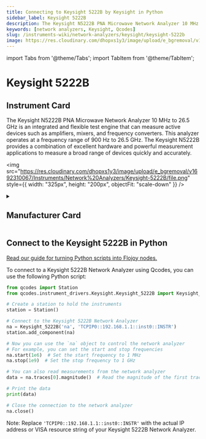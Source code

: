 ```yaml
---
title: Connecting to Keysight 5222B by Keysight in Python
sidebar_label: Keysight 5222B
description: The Keysight N5222B PNA Microwave Network Analyzer 10 MHz to 26.5 GHz is an integrated and flexible test engine that can measure active devices such as amplifiers, mixers, and frequency converters. This analyzer operates at a frequency range of 900 Hz to 26.5 GHz. The Keysight N5222B provides a combination of excellent hardware and powerful measurement applications to measure a broad range of devices quickly and accurately.
keywords: [network analyzers, Keysight, Qcodes]
slug: /instruments-wiki/network-analyzers/keysight/keysight-5222b
image: https://res.cloudinary.com/dhopxs1y3/image/upload/e_bgremoval/v1692310067/Instruments/Network%20Analyzers/Keysight-5222B/file.png
---
```


import Tabs from '@theme/Tabs';
import TabItem from '@theme/TabItem';

# Keysight 5222B

## Instrument Card

<div className="flex">

<div>

The Keysight N5222B PNA Microwave Network Analyzer 10 MHz to 26.5 GHz is an integrated and flexible test engine that can measure active devices such as amplifiers, mixers, and frequency converters. This analyzer operates at a frequency range of 900 Hz to 26.5 GHz. The Keysight N5222B provides a combination of excellent hardware and powerful measurement applications to measure a broad range of devices quickly and accurately.

</div>

<img src="https://res.cloudinary.com/dhopxs1y3/image/upload/e_bgremoval/v1692310067/Instruments/Network%20Analyzers/Keysight-5222B/file.png" style={{ width: "325px", height: "200px", objectFit: "scale-down" }} />

</div>

<details>
<summary><h2>Manufacturer Card</h2></summary>

<img src="https://res.cloudinary.com/dhopxs1y3/image/upload/e_bgremoval/v1692125973/Instruments/Vendor%20Logos/Keysight.png" style={{ width: "100%", height: "170px",objectFit: "scale-down" }} />

Keysight Technologies, or Keysight, is an American company that manufactures electronics test and measurement equipment and software. <a href="https://www.keysight.com/us/en/home.html">Website</a>.

<ul>
  <li>Headquarters: USA</li>
  <li>Yearly Revenue (millions, USD): 5420.0</li>
</ul>
</details>

## Connect to the Keysight 5222B in Python

[Read our guide for turning Python scripts into Flojoy nodes.](https://docs.flojoy.ai/custom-nodes/creating-custom-node/)
<Tabs>
<TabItem value="Qcodes" label="Qcodes">

To connect to a Keysight 5222B Network Analyzer using Qcodes, you can use the following Python script:

```python
from qcodes import Station
from qcodes.instrument_drivers.Keysight.Keysight_5222B import Keysight_5222B

# Create a station to hold the instruments
station = Station()

# Connect to the Keysight 5222B Network Analyzer
na = Keysight_5222B('na', 'TCPIP0::192.168.1.1::inst0::INSTR')
station.add_component(na)

# Now you can use the `na` object to control the network analyzer
# For example, you can set the start and stop frequencies
na.start(1e6)  # Set the start frequency to 1 MHz
na.stop(1e9)  # Set the stop frequency to 1 GHz

# You can also read measurements from the network analyzer
data = na.traces[0].magnitude()  # Read the magnitude of the first trace

# Print the data
print(data)

# Close the connection to the network analyzer
na.close()
```

Note: Replace `'TCPIP0::192.168.1.1::inst0::INSTR'` with the actual IP address or VISA resource string of your Keysight 5222B Network Analyzer.

</TabItem>
</Tabs>